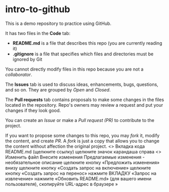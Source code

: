 # intro-to-github
This is a demo repository to practice using GitHub.

It has two files in the **Code** tab:
- **README.md** is a file that describes this repo (you are currently reading it)
- **.gitignore** is a file that specifies which files and directories must be ignored by Git

You cannot directly modify files in this repo because you are not a *collaborator*.

The **Issues** tab is used to discuss ideas, enhancements, bugs, questions, and so on. They are grouped by *Open* and *Closed*.

The **Pull requests** tab contains proposals to make some changes in the files located in the repository. Repo's owners may review a request and put your changes if they look good.

You can create an *Issue* or make a *Pull request (PR)* to contribute to the project.

If you want to propose some changes to this repo, you may *fork* it, modify the content, and create *PR*. A *fork* is just a copy that allows you to change the content without affection the original project.
<> Вкладка кода README.md (щелкните ссылку) щелкните значок карандаша справа <> Изменить файл Внесите изменения Предлагаемые изменения - необязательное описание щелкните кнопку «Предложить изменения» внизу щелкните кнопку «Создать запрос на включение» щелкните кнопку «Создать запрос на перенос» нажмите ВКЛАДКУ «Запрос на извлечение» нажмите «Обновить README.md» (для вашего имени пользователя), скопируйте URL-адрес в браузере »
